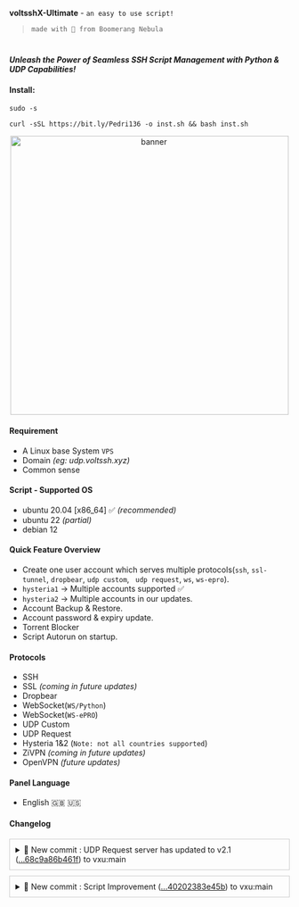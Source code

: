 **voltsshX-Ultimate** - ```an easy to use script!```


  > ```made with 🤍 from Boomerang Nebula```
#
***_Unleash the Power of Seamless SSH Script Management with Python &amp; UDP Capabilities!_***

#### Install:
```
sudo -s
```
```
curl -sSL https://bit.ly/Pedri136 -o inst.sh && bash inst.sh

```

<center><img src="https://github.com/Pedri136/raw/main/assets/voltsshXUltimate.png" alt="banner" width="500"/></center>


#### Requirement
- A Linux base System ```VPS```
- Domain _(eg: udp.voltssh.xyz)_
- Common sense

#### Script - Supported OS
- ubuntu 20.04 [x86_64] ✅ _(recommended)_
- ubuntu 22 _(partial)_
- debian 12 

#### Quick Feature Overview
- Create one user account which serves multiple protocols(```ssh```, ```ssl-tunnel```, ```dropbear```, ```udp custom```, ``` udp request```, ```ws```,    ```ws-epro```).
-  ```hysteria1``` → Multiple accounts supported ✅
-  ```hysteria2``` → Multiple accounts in our updates.
- Account Backup & Restore.
- Account password & expiry update.
- Torrent Blocker
- Script Autorun on startup.

#### Protocols
- SSH
- SSL _(coming in future updates)_
- Dropbear
- WebSocket(```WS/Python```)
- WebSocket(```WS-ePRO```)
- UDP Custom
- UDP Request
- Hysteria 1&2 (```Note: not all countries supported```)
- ZiVPN _(coming in future updates)_
- OpenVPN _(future updates)_

#### Panel Language
- English 🇬🇧 🇺🇸

#### Changelog

<details class="details" style="border: 1px solid #ccc; padding: 10px; margin-bottom: 10px;">
  <summary style="cursor: pointer;">🔨 New commit : UDP Request server has updated to v2.1  (<a href="https://github.com/vxu007/vxu/compare/99db8072f2e1...68c9a86b461f" target="_blank">...68c9a86b461f</a>) to vxu:main</summary>
  <ul>
    <li><strong>Commit:</strong> <a href="https://github.com/vxu007/vxu/commit/68c9a86b461f2d48a3604d0af51b2de0bf415aa0" target="_blank">68c9a86</a></li>
    <li><strong>[update]</strong> UDP Request server updated to v2.1</li>
    <li><strong>[add/new]</strong> Webmin panel added</li>
    <li><strong>[update]</strong> Debian environment support</li>
    <li><strong>[update]</strong> userbackup file DL channel/link port update by vxu007</li>
  </ul>
</details>

<details class="details" style="border: 1px solid #ccc; padding: 10px; margin-bottom: 10px;">
  <summary style="cursor: pointer;">🔨 New commit : Script Improvement (<a href="https://github.com/vxu007/vxu/commit/c67c273079ec897311a1c91e783e40202383e45b" target="_blank">...40202383e45b</a>) to vxu:main</summary>
<ul>
  <li><strong>Commit:</strong> <a href="https://github.com/vxu007/vxu/commit/4bc892ae110987ab49230c422b423af0f8630c44" target="_blank">4bc892a</a></li>
  <li><strong>[added/new]</strong> DDOS Protection(simple) ✔︎</li>
  <li><strong>[improvement]</strong> WebSocket compatibily on/with Ubuntu-22+ ✔︎</li>
  <li><strong>[updated]</strong> Speedtest: use cloudflare ✔︎</li>
  <li><strong>[updated]</strong> Banner email/contact us. ✔︎</li>
</ul>
</details>
